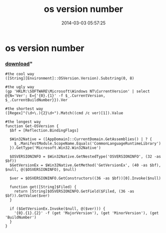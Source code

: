 ﻿---
pid:            4952
parent:         0
children:       
poster:         greg zakharov
title:          os version number
date:           2014-03-03 05:57:25
format:         posh
---

# os version number

### [download](4952.ps1)"



```posh
#the cool way
([String][Environment]::OSVersion.Version).Substring(0, 8)

#the ugly way
(gp 'HKLM:\SOFTWARE\Microsoft\Windows NT\CurrentVersion' | select @{N='Ver'; E={'{0}.{1}' -f $_.CurrentVersion, $_.CurrentBuildNumber}}).Ver

#the shortest way
([Regex]"(\d+\.){2}\d+").Match((cmd /c ver)[1]).Value

#the longest way
function Get-OSVersion {
  $bf = [Reflection.BindingFlags]
  
  $Win32Native = ([AppDomain]::CurrentDomain.GetAssemblies() | ? {
    $_.ManifestModule.ScopeName.Equals('CommonLanguageRuntimeLibrary')
  }).GetType('Microsoft.Win32.Win32Native')
  
  $OSVERSIONINFO = $Win32Native.GetNestedType('OSVERSIONINFO', (32 -as $bf))
  $GetVersionEx = $Win32Native.GetMethod('GetVersionEx', (40 -as $bf), $null, @($OSVERSIONINFO), $null)
  
  $ver = $OSVERSIONINFO.GetConstructors((36 -as $bf))[0].Invoke($null)
  
  function get([String]$Filed) {
    return [String]$OSVERSIONINFO.GetField($Filed, (36 -as $bf)).GetValue($ver)
  }
  
  if ($GetVersionEx.Invoke($null, @($ver))) {
    '{0}.{1}.{2}' -f (get 'MajorVersion'), (get 'MinorVersion'), (get 'BuildNumber')
  }
}
```
